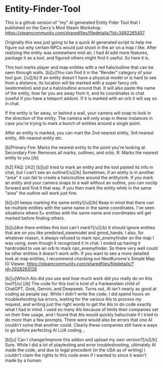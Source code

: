 # Entity-Finder-Tool
This is a github version of "my" AI generated Entity Fider Tool that I published on the Garry's Mod Steam Workshop.
https://steamcommunity.com/sharedfiles/filedetails/?id=3492265457

Originally this was just going to be a quick AI generated script to help me figure out why certain NPCs would just shoot in the air on a map I like. After realizing the entity was somewhere mid-air, I had AI add more features, package it as a tool, and figured others might find it useful. So here it is.

This tool marks player and map entities with a red halo/outline that can be seen through walls.  [b][u]You can find it in the "Render" category of your tool gun. [/u][/b] If an entity doesn't have a physical model or is hard to see from a distance, its location will be marked with a super fancy orb (watermelon) and put a halo/outline around that. It will also paste the name of the entity, how far you are away from it, and its coordinates in chat (useful if you have a teleport addon). If it is marked with an orb it will say so in chat. 

If the entity is far away, or behind a wall, your camera will snap to look in the direction of the entity. The camera will only snap in these instances in case you're trying to mark a bunch of entities around a single point.

After an entity is marked, you can mart the 2nd nearest entity, 3rd nearest entity, 4th nearest entity etc.

[b]Primary Fire: Marks the nearest entity to the point you're looking at.
Secondary Fire: Removes all marks, outlines, and orbs.
R: Marks the nearest entity to you.[/b]

[h2] FAQ: [/h2]
[b][u]I tried to mark an entity and the tool pasted its info in chat, but I can't see an outline![/u][/b]
Sometimes, if an entity is in another "area" it can fail to create a halo/outline around the entity/orb. If you mark an entity and your camera snaps to a wall without an outline, you can noclip forward and find it that way. If you then mark the entity while in the same "area" the outline will work just fine.

[b][u]It keeps marking the same entity![/u][/b]
Keep in mind that there can be multiple entities with the same name in the same coordinates. I've seen situations where 5+ entities with the same name and coordinates will get marked before finding others.

[b][u]Are there entities this tool can't mark?[/u][/b]
It should ignore entities that are on you like predicted_viewmodel and gmod_hands. I also, for whatever reason, it always refused to mark npc_enemyfinder on the map I was using, even though it recognized it in chat. I ended up having it hardcoded to use an orb to mark npc_enemyfinder. So there very well could be other entities it doesn't work with. If you want to see a more detailed look at map entities, I recommend checking out NextKurome's Simple Map IO Viewer.
https://steamcommunity.com/sharedfiles/filedetails/?id=2928263128

[b][u]Which AIs did you use and how much work did you really do on this tool?[/u] [/b]
The code for this tool is kind of a frankenstein child of ChatGPT, Grok, Gemini, and Deepseek. Turns out, AI isn't nearly as good at coding as people say. While I didn't write the code, I did spend hours on troubleshooting lua errors, waiting for the various AIs to process my request, and writing just the right words to get the AIs to do code exactly what I had in mind. I used so many AIs because of limits their companies set on their free usage, and I found that AIs would quickly hallucinate if I tried to do more than a few prompts. There were would also be errors that one AI couldn't solve that another could. Clearly these companies still have a ways to go before perfecting AI LUA coding...

[b][u] Can I change/improve this addon and upload my own version?[/u][/b]
Sure. While I did a lot of playtesting and error troubleshooting, ultimately AI made the code, and due to legal precedent (in the USA as of writing) I couldn't claim the rights to this code even if I wanted to since it wasn't made by a human.
